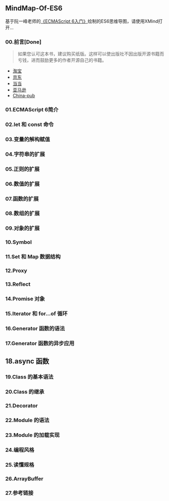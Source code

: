 MindMap-Of-ES6
-----------
基于阮一峰老师的[《ECMAScript 6入门》](http://es6.ruanyifeng.com/)绘制的ES6思维导图，请使用XMind打开...

### 00.前言[Done]
> 如果您认可这本书，建议购买纸版。这样可以使出版社不因出版开源书籍而亏钱，进而鼓励更多的作者开源自己的书籍。

- [淘宝](https://s.taobao.com/search?q=ES6+%E6%A0%87%E5%87%86%E5%85%A5%E9%97%A8+%E7%AC%AC2%E7%89%88)
- [京东](http://item.jd.com/11849235.html)
- [当当](http://product.dangdang.com/23840431.html)
- [亚马逊](http://www.amazon.cn/ES6-%E6%A0%87%E5%87%86%E5%85%A5%E9%97%A8-%E9%98%AE%E4%B8%80%E5%B3%B0/dp/B01A18WWAG/)
- [China-pub](http://product.china-pub.com/4904712)

### 01.ECMAScript 6简介

### 02.let 和 const 命令
### 03.变量的解构赋值
### 04.字符串的扩展
### 05.正则的扩展
### 06.数值的扩展
### 07.函数的扩展
### 08.数组的扩展
### 09.对象的扩展
### 10.Symbol

### 11.Set 和 Map 数据结构
### 12.Proxy
### 13.Reflect
### 14.Promise 对象
### 15.Iterator 和 for...of 循环
### 16.Generator 函数的语法
### 17.Generator 函数的异步应用
## 18.async 函数
### 19.Class 的基本语法
### 20.Class 的继承
### 21.Decorator
### 22.Module 的语法
### 23.Module 的加载实现

### 24.编程风格
### 25.读懂规格
### 26.ArrayBuffer
### 27.参考链接

